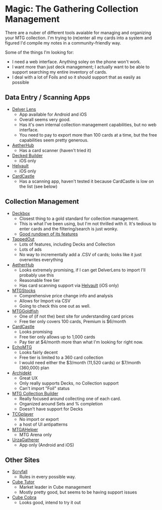 # Magic: The Gathering Collection Management

There are a nuber of different tools avaiable for managing and organizing your MTG collection. I'm trying to (re)enter all my cards into a system and figured I'd compile my notes in a community-friendly way.

Some of the things I'm looking for:
 * I need a web interface. Anything soley on the phone won't work.
 * I want more than just deck management; I actually want to be able to support searching my entire inventory of cards.
 * I deal with a lot of Foils and so it should support that as easily as possible
 
 ## Data Entry / Scanning Apps
 
 * [Delver Lens](https://delverlab.com/)
   * App available for Android and iOS
   * Overall seems very good.
   * Has it's own internal collection management capabilities, but no web interface.
   * You need to pay to export more than 100 cards at a time, but the free capabilities seem pretty generous.
 * [AetherHub](https://aetherhub.com/)
   * Has a card scanner (haven't tried it)
 * [Decked Builder](https://www.deckedbuilder.com/)
   * iOS only
 * [Helvault](https://aetherhub.com/Collection/CardScanner)
   * iOS only
 * [CardCastle](https://cardcastle.co/)
   * Has a scanning app, haven't tested it because CardCastle is low on the list (see below)
 
 ## Collection Management
 
  * [Deckbox](https://deckbox.org/)
    * Closest thing to a gold standard for collection management.
    * This is what I've been using, but I'm not thrilled with it. It's tedious to enter cards and the filtering/search is just wonky.
    * [Good rundown of its features](https://www.reddit.com/r/EDH/comments/bg7w2h/digitally_managing_your_magic_collection_and_decks/elj8a4c/)
  * [TappedOut](https://tappedout.net/)
    * Lots of features, including Decks and Collection
    * Lots of ads
    * No way to incrementally add a .CSV of cards; looks like it just overwrites everything
  * [AetherHub](https://aetherhub.com/)
    * Looks extremely promising, if I can get DelverLens to import I'll probably use this
    * Reasonable free tier
    * Has card scanning support via [Helvault](https://aetherhub.com/Collection/CardScanner) (iOS only)
  * [MTGStocks](https://www.mtgstocks.com/)
    * Comprehensive price change info and analysis
    * Allows for Import via CSV
    * Going to check this one out as well.
  * [MTGGoldfish](https://www.mtggoldfish.com/)
    * One of (if not the) best site for understanding card prices
    * Free tier only covers 100 cards, Premium is $6/month
  * [CardCastle](https://cardcastle.co/)
    * Looks promising
    * Free tier only allows up to 1,000 cards
    * Pay tier at $4/month more than what I'm looking for right now.
  * [EchoMTG](https://www.echomtg.com/)
    * Looks fairly decent
    * Free tier is limited to a 360 card collection
    * I would need either the $3/month (11,520 cards) or $7/month (360,000) plan
  * [Archidekt](https://archidekt.com/)
    + Great UX
    - Only really supports Decks, no Collection support
    - Can't import "Foil" status
  * [MTG Collection Builder](https://mtgcollectionbuilder.com/)
    * Really focused around collecting one of each card.
    * Organized around Sets and % completion
    * Doesn't have support for Decks
  * [TCGplayer](https://tcgplayer.com)
    * No import or export
    * a host of UI antipatterns
  * [MTGAHelper](https://mtgahelper.com/)
    * MTG Arena only
  * [UrzaGatherer](https://www.urzagatherer.com/)
    * App only (Android and iOS)
  
  
## Other Sites

 * [Scryfall](https://scryfall.com/)
   * Rules in every possible way.
 * [Cube Tutor](https://www.cubetutor.com/)
   * Market leader in Cube management
   * Mostly pretty good, but seems to be having support issues
 * [Cube Cobra](https://cubecobra.com/)
   * Looks good, intend to try it out
 
 
 
